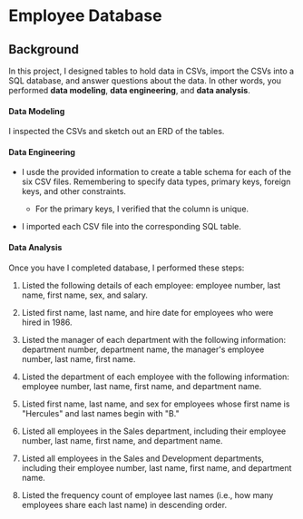 # Employee Database

## Background

In this project, I designed tables to hold data in CSVs, import the CSVs into a SQL database, and answer questions about the data. In other words, you performed **data modeling**, **data engineering**, and **data analysis**.


#### Data Modeling

I inspected the CSVs and sketch out an ERD of the tables. 

#### Data Engineering

* I usde the provided information to create a table schema for each of the six CSV files. Remembering to specify data types, primary keys, foreign keys, and other constraints.

  * For the primary keys, I verified that the column is unique. 

* I imported each CSV file into the corresponding SQL table. 

#### Data Analysis

Once you have I completed database, I performed these steps:

1. Listed the following details of each employee: employee number, last name, first name, sex, and salary.

2. Listed first name, last name, and hire date for employees who were hired in 1986.

3. Listed the manager of each department with the following information: department number, department name, the manager's employee number, last name, first name.

4. Listed the department of each employee with the following information: employee number, last name, first name, and department name.

5. Listed first name, last name, and sex for employees whose first name is "Hercules" and last names begin with "B."

6. Listed all employees in the Sales department, including their employee number, last name, first name, and department name.

7. Listed all employees in the Sales and Development departments, including their employee number, last name, first name, and department name.

8. Listed the frequency count of employee last names (i.e., how many employees share each last name) in descending order.
